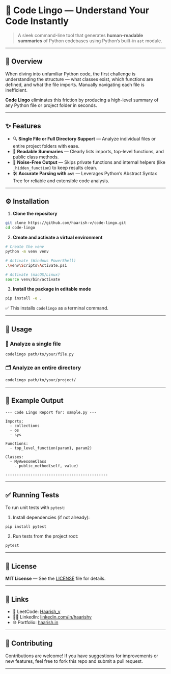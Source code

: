 # 🚀 Code Lingo — Understand Your Code Instantly

> A sleek command-line tool that generates **human-readable summaries** of Python codebases using Python’s built-in `ast` module.

---

## 📌 Overview

When diving into unfamiliar Python code, the first challenge is understanding the structure — what classes exist, which functions are defined, and what the file imports. Manually navigating each file is inefficient.

**Code Lingo** eliminates this friction by producing a high-level summary of any Python file or project folder in seconds.

---

## ✨ Features

- 🔍 **Single File or Full Directory Support** — Analyze individual files or entire project folders with ease.
- 📑 **Readable Summaries** — Clearly lists imports, top-level functions, and public class methods.
- 🚫 **Noise-Free Output** — Skips private functions and internal helpers (like `_hidden_function`) to keep results clean.
- 🛠 **Accurate Parsing with `ast`** — Leverages Python’s Abstract Syntax Tree for reliable and extensible code analysis.

---

## ⚙️ Installation

1. **Clone the repository**

```bash
git clone https://github.com/haarish-v/code-lingo.git
cd code-lingo
```

2. **Create and activate a virtual environment**

```bash
# Create the venv
python -m venv venv

# Activate (Windows PowerShell)
.\venv\Scripts\Activate.ps1

# Activate (macOS/Linux)
source venv/bin/activate
```

3. **Install the package in editable mode**

```bash
pip install -e .
```

✅ This installs `codelingo` as a terminal command.

---

## 🚀 Usage

### 📂 Analyze a single file

```bash
codelingo path/to/your/file.py
```

### 🗂 Analyze an entire directory

```bash
codelingo path/to/your/project/
```

---

## 🧪 Example Output

```text
--- Code Lingo Report for: sample.py ---

Imports:
  - collections
  - os
  - sys

Functions:
  - top_level_function(param1, param2)

Classes:
  - MyAwesomeClass
    - public_method(self, value)

---------------------------------------------
```

---

## ✅ Running Tests

To run unit tests with `pytest`:

1. Install dependencies (if not already):

```bash
pip install pytest
```

2. Run tests from the project root:

```bash
pytest
```

---

## 📄 License

**MIT License** — See the [LICENSE](./LICENSE) file for details.

---

## 🔗 Links

- 🧠 LeetCode: [Haarish_v](https://leetcode.com/u/Haarish_v/)
- 👨‍💼 LinkedIn: [linkedin.com/in/haarishv](https://www.linkedin.com/in/haarishv/)
- 🌐 Portfolio: [haarish.in](https://haarish.in)

---

## 🤝 Contributing

Contributions are welcome! If you have suggestions for improvements or new features, feel free to fork this repo and submit a pull request.

---
